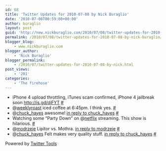 ```yaml
---
id: 68
title: 'Twitter Updates for 2010-07-08 by Nick Buraglio'
date: '2010-07-08T00:59:00+00:00'
author: buraglio
layout: post
guid: 'http://new.nickburaglio.com/2010/07/08/twitter-updates-for-2010-07-08-by-nick-buraglio/'
permalink: /2010/07/08/twitter-updates-for-2010-07-08-by-nick-buraglio/
blogger_blog:
    - www.nickburaglio.com
blogger_author:
    - 'Nick Buraglio'
blogger_permalink:
    - /2010/07/twitter-updates-for-2010-07-08-by-nick.html
post_views:
    - '201'
categories:
    - 'The firehose'
---
```


- iPhone 4 upload throttling, iTunes scam confirmed, iPhone 4 jailbreak soon <http://is.gd/diFYT> [\#](http://twitter.com/buraglio/statuses/17947154231)
- @[weeklyroast](http://twitter.com/weeklyroast) iced coffee at 6:45pm. I think yes. [\#](http://twitter.com/buraglio/statuses/17990733447)
- @[chuck\_hayes](http://twitter.com/chuck_hayes) awesome! [in reply to chuck\_hayes](http://twitter.com/chuck_hayes/statuses/17983632061) [\#](http://twitter.com/buraglio/statuses/17995543008)
- Watching some “Party Down” on @[netflix](http://twitter.com/netflix) streaming. This show is hilarious. [\#](http://twitter.com/buraglio/statuses/18006258747)
- @[modrzeje](http://twitter.com/modrzeje) Lipitor vs. Mothra. [in reply to modrzeje](http://twitter.com/modrzeje/statuses/18000627284) [\#](http://twitter.com/buraglio/statuses/18007205003)
- @[chuck\_hayes](http://twitter.com/chuck_hayes) Felt makes very quality stuff. [in reply to chuck\_hayes](http://twitter.com/chuck_hayes/statuses/17997736780) [\#](http://twitter.com/buraglio/statuses/18007292115)

Powered by [Twitter Tools](http://alexking.org/projects/wordpress)